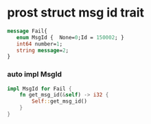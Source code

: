 # prost struct msg id trait

```protobuf
message Fail{
   enum MsgId {  None=0;Id = 150002; }
   int64 number=1;
   string message=2;
}
```
### auto impl MsgId
```rust
impl MsgId for Fail {
    fn get_msg_id(&self) -> i32 {
        Self::get_msg_id()
    }
}
```